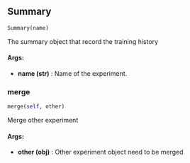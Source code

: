 ## Summary
```python
Summary(name)
```
The summary object that record the training history

#### Args:

* **name (str)** :  Name of the experiment.    

### merge
```python
merge(self, other)
```
Merge other experiment

#### Args:

* **other (obj)** :  Other experiment object need to be merged        